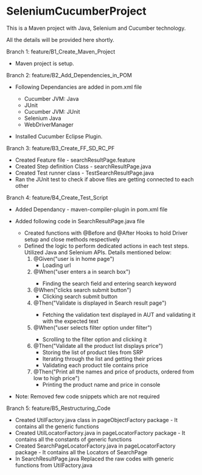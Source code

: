# SeleniumCucumberProject
This is a Maven project with Java, Selenium and Cucumber technology.

All the details will be provided here shortly.

Branch 1: feature/B1_Create_Maven_Project
- Maven project is setup.

Branch 2: feature/B2_Add_Dependencies_in_POM
- Following Dependancies are added in pom.xml file
	* Cucumber JVM: Java
	* JUnit
	* Cucumber JVM: JUnit
	* Selenium Java
	* WebDriverManager

- Installed Cucumber Eclipse Plugin.

Branch 3: feature/B3_Create_FF_SD_RC_PF
- Created Feature file - searchResultPage.feature
- Created Step definition Class - searchResultPage.java
- Created Test runner class - TestSearchResultPage.java
- Ran the JUnit test to check if above files are getting connected to each other

Branch 4: feature/B4_Create_Test_Script
- Added Dependancy - maven-compiler-plugin in pom.xml file
- Added following code in SearchResultPage.java file
	* Created functions with @Before and @After Hooks to hold Driver setup and close methods respectively
	* Defined the logic to perform dedicated actions in each test steps. Utilized Java and Selenium APIs. Details mentioned below:
		1. @Given("user is in home page") 
			- Loading url
		2. @When("user enters a <searchKeyword> in search box")
			- Finding the search field and entering search keyword
		3. @When("clicks search submit button")
			- Clicking search submit button
		4. @Then("Validate <expectedText> is displayed in Search result page")
			- Fetching the validation text displayed in AUT and validating it with the expected text
		5. @When("user selects <filterOption> filter option under <filterType> filter")
			- Scrolling to the filter option and clicking it
		6. @Then("Validate all the product list displays price")
			- Storing the list of product tiles from SRP
			- Iterating through the list and getting their prices
			- Validating each product tile contains price
		7. @Then("Print all the names and price of products, ordered from low to high price")
			- Printing the product name and price in console

- Note: Removed few code snippets which are not required	

Branch 5: feature/B5_Restructuring_Code
- Created UtilFactory.java class in pageObjectFactory package - It contains all the generic functions
- Created UtilLocatorFactory.java in pageLocatorFactory package - It contains all the constants of generic functions
- Created SearchPageLocatorFactory.java in pageLocatorFactory package - It contains all the Locators of SearchPage	
- In SearchResultPage.java Replaced the raw codes with generic functions from UtilFactory.java	